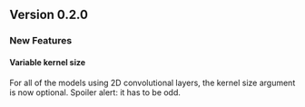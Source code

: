 ## Version 0.2.0


### New Features

#### Variable kernel size
For all of the models using 2D convolutional layers, the kernel size argument is now optional. Spoiler alert: it has to be odd.
